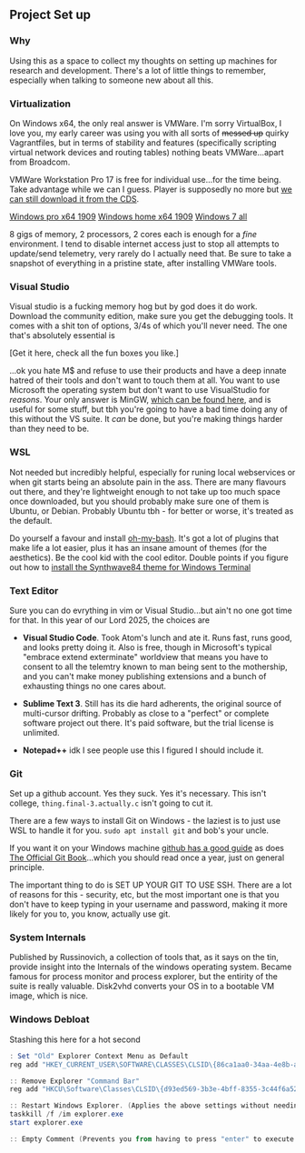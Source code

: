 ## Project Set up

### Why 

Using this as a space to collect my thoughts on setting up machines for research and development. There's a lot of little things to remember, especially when talking to someone new about all this. 

### Virtualization

On Windows x64, the only real answer is VMWare. I'm sorry VirtualBox, I love you, my early career was using you with all sorts of ~~messed up~~ quirky Vagrantfiles, but in terms of stability and features (specifically scripting virtual network devices and routing tables) nothing beats VMWare...apart from Broadcom. 

VMWare Workstation Pro 17 is free for individual use...for the time being. Take advantage while we can I guess. Player is supposedly no more but [we can still download it from the CDS](https://softwareupdate.vmware.com/cds/vmw-desktop/ws/17.6.2/24409262/windows/core/). 

[Windows pro x64 1909](https://archive.org/details/windows-10-1909-home-pro-english-x-64)
[Windows home x64 1909](https://archive.org/details/win-10-1909-english-x-64)
[Windows 7 all](https://archive.org/details/Windows7-iso)

8 gigs of memory, 2 processors, 2 cores each is enough for a _fine_ environment. I tend to disable internet access just to stop all attempts to update/send telemetry, very rarely do I actually need that. Be sure to take a snapshot of everything in a pristine state, after installing VMWare tools. 

### Visual Studio

Visual studio is a fucking memory hog but by god does it do work. Download the community edition, make sure you get the debugging tools. It comes with a shit ton of options, 3/4s of which you'll never need. The one that's absolutely essential is 

[Get it here, check all the fun boxes you like.]

...ok you hate M$ and refuse to use their products and have a deep innate hatred of their tools and don't want to touch them at all. You want to use Microsoft the operating system but don't want to use VisualStudio for _reasons_. Your only answer is MinGW, [which can be found here](https://www.mingw-w64.org/), and is useful for some stuff, but tbh you're going to have a bad time doing any of this without the VS suite. It _can_ be done, but you're making things harder than they need to be. 

### WSL 

Not needed but incredibly helpful, especially for runing local webservices or when git starts being an absolute pain in the ass. There are many flavours out there, and they're lightweight enough to not take up too much space once downloaded, but you should probably make sure one of them is Ubuntu, or Debian. Probably Ubuntu tbh - for better or worse, it's treated as the default. 

Do yourself a favour and install [oh-my-bash](https://github.com/ohmybash/oh-my-bash). It's got a lot of plugins that make life a lot easier, plus it has an insane amount of themes (for the aesthetics). Be the cool kid with the cool editor. Double points if you figure out how to [install the Synthwave84 theme for Windows Terminal](https://gist.github.com/tiffany352/28412a55045b2db5d9f35fdcedf117e4)

### Text Editor

Sure you can do evrything in vim or Visual Studio...but ain't no one got time for that. In this year of our Lord 2025, the choices are

* __Visual Studio Code__. Took Atom's lunch and ate it. Runs fast, runs good, and looks pretty doing it. Also is free, though in Microsoft's typical "embrace extend exterminate" worldview that means you have to consent to all the telemtry known to man being sent to the mothership, and you can't make money publishing extensions and a bunch of exhausting things no one cares about. 

* __Sublime Text 3__. Still has its die hard adherents, the original source of multi-cursor drifting. Probably as close to a "perfect" or complete software project out there. It's paid software, but the trial license is unlimited. 

* __Notepad++__ idk I see people use this I figured I should include it. 

### Git

Set up a github account. Yes they suck. Yes it's necessary. This isn't college, `thing.final-3.actually.c` isn't going to cut it. 

There are a few ways to install Git on Windows - the laziest is to just use WSL to handle it for you. `sudo apt install git` and bob's your uncle. 

If you want it on your Windows machine [github has a good guide](https://github.com/git-guides/install-git) as does [The Official Git Book](https://git-scm.com/book/en/v2/Getting-Started-Installing-Git)...which you should read once a year, just on general principle. 

The important thing to do is SET UP YOUR GIT TO USE SSH. There are a lot of reasons for this - security, etc, but the most important one is that you don't have to keep typing in your username and password, making it more likely for you to, you know, actually use git. 

### System Internals

Published by Russinovich, a collection of tools that, as it says on the tin, provide insight into the Internals of the windows operating system. Became famous for process monitor and process explorer, but the entirity of the suite is really valuable. Disk2vhd converts your OS in to a bootable VM image, which is nice. 

### Windows Debloat

Stashing this here for a hot second 
```powershell
: Set "Old" Explorer Context Menu as Default
reg add "HKEY_CURRENT_USER\SOFTWARE\CLASSES\CLSID\{86ca1aa0-34aa-4e8b-a509-50c905bae2a2}\InprocServer32" /ve /f

:: Remove Explorer "Command Bar"
reg add "HKCU\Software\Classes\CLSID\{d93ed569-3b3e-4bff-8355-3c44f6a52bb5}\InprocServer32" /f /ve

:: Restart Windows Explorer. (Applies the above settings without needing a reboot)
taskkill /f /im explorer.exe
start explorer.exe

:: Empty Comment (Prevents you from having to press "enter" to execute the line to restart explorer.exe)
```
